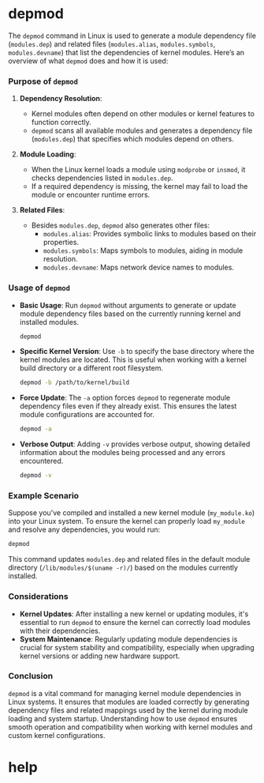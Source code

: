 # depmod

The `depmod` command in Linux is used to generate a module dependency file (`modules.dep`) and related files (`modules.alias`, `modules.symbols`, `modules.devname`) that list the dependencies of kernel modules. Here’s an overview of what `depmod` does and how it is used:

### Purpose of `depmod`

1. **Dependency Resolution**:
   - Kernel modules often depend on other modules or kernel features to function correctly.
   - `depmod` scans all available modules and generates a dependency file (`modules.dep`) that specifies which modules depend on others.

2. **Module Loading**:
   - When the Linux kernel loads a module using `modprobe` or `insmod`, it checks dependencies listed in `modules.dep`.
   - If a required dependency is missing, the kernel may fail to load the module or encounter runtime errors.

3. **Related Files**:
   - Besides `modules.dep`, `depmod` also generates other files:
     - `modules.alias`: Provides symbolic links to modules based on their properties.
     - `modules.symbols`: Maps symbols to modules, aiding in module resolution.
     - `modules.devname`: Maps network device names to modules.

### Usage of `depmod`

- **Basic Usage**: Run `depmod` without arguments to generate or update module dependency files based on the currently running kernel and installed modules.

  ```bash
  depmod
  ```

- **Specific Kernel Version**: Use `-b` to specify the base directory where the kernel modules are located. This is useful when working with a kernel build directory or a different root filesystem.

  ```bash
  depmod -b /path/to/kernel/build
  ```

- **Force Update**: The `-a` option forces `depmod` to regenerate module dependency files even if they already exist. This ensures the latest module configurations are accounted for.

  ```bash
  depmod -a
  ```

- **Verbose Output**: Adding `-v` provides verbose output, showing detailed information about the modules being processed and any errors encountered.

  ```bash
  depmod -v
  ```

### Example Scenario

Suppose you've compiled and installed a new kernel module (`my_module.ko`) into your Linux system. To ensure the kernel can properly load `my_module` and resolve any dependencies, you would run:

```bash
depmod
```

This command updates `modules.dep` and related files in the default module directory (`/lib/modules/$(uname -r)/`) based on the modules currently installed.

### Considerations

- **Kernel Updates**: After installing a new kernel or updating modules, it's essential to run `depmod` to ensure the kernel can correctly load modules with their dependencies.
- **System Maintenance**: Regularly updating module dependencies is crucial for system stability and compatibility, especially when upgrading kernel versions or adding new hardware support.

### Conclusion

`depmod` is a vital command for managing kernel module dependencies in Linux systems. It ensures that modules are loaded correctly by generating dependency files and related mappings used by the kernel during module loading and system startup. Understanding how to use `depmod` ensures smooth operation and compatibility when working with kernel modules and custom kernel configurations.


# help 

```

```
